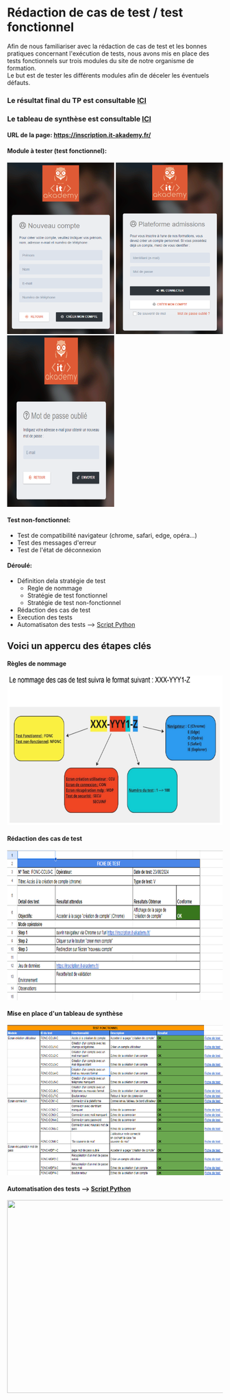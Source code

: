 # Rédaction de cas de test / test fonctionnel
Afin de nous familiariser avec la rédaction de cas de test et les bonnes pratiques concernant l'exécution de tests, nous avons mis en place des tests fonctionnels sur trois modules du site de notre organisme de formation.<br/> Le but est de tester les différents modules afin de déceler les éventuels défauts.<br/>

### Le résultat final du TP est consultable [ICI](https://drive.google.com/file/d/1720sAVumFVjLeetIUoWe4jqj9G7Rctfy/view?usp=sharing)
### Le tableau de synthèse est consultable [ICI](https://docs.google.com/spreadsheets/d/1aA-Ja7k0X32QP9de1RDb1nQrjWDv9Zh2IIMYlnGd0h0/pubhtml?gid=0&single=true)



#### URL de la page: https://inscription.it-akademy.fr/ <br/>
#### **Module à tester (test fonctionnel):**
<img src="img/crea.png" width="250" height="400" />   <img src="img/cone.png" width="250" height="400" />   <img src="img/mdp.png" width="250" height="400" />
#### **Test non-fonctionnel:** 
  - Test de compatibilité navigateur (chrome, safari, edge, opéra...)
  - Test des messages d'erreur
  - Test de l'état de déconnexion 

#### Déroulé:
  - Définition dela stratégie de test
    - Regle de nommage
    - Stratégie de test fonctionnel
    - Stratégie de test non-fonctionnel
  - Rédaction des cas de test
  - Execution des tests
  - Automatisaton des tests --> [Script Python](script/test_connexion.py)

## Voici un appercu des étapes clés 
#### Règles de nommage
<img src="img/nom.png" width="700" height="350" />

#### Rédaction des cas de test 
<img src="img/cas.png" width="700" height="350" />

#### Mise en place d'un tableau de synthèse 
<img src="img/synth.png" width="700" height="350" />

#### Automatisation des tests --> [Script Python](script/test_connexion.py)
<img src="img/auto.gif" width="900" height="450" />
